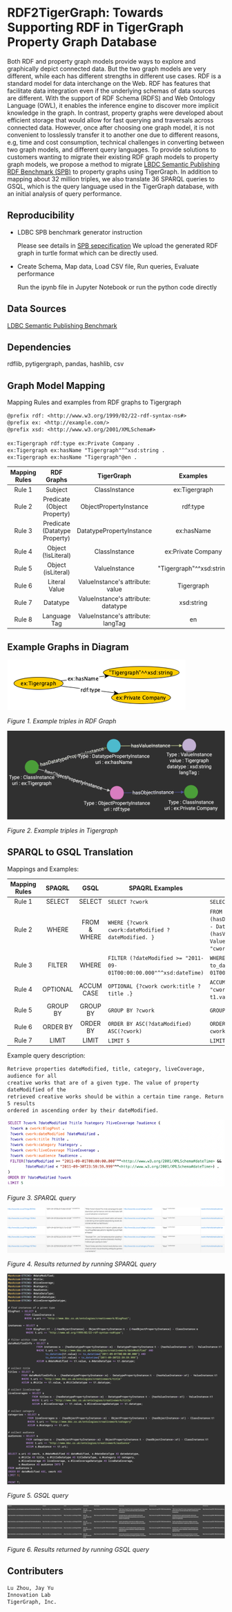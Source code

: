 # RDF2TigerGraph: Towards Supporting RDF in TigerGraph Property Graph Database
Both RDF and property graph models provide ways to explore and graphically depict connected data. But the two graph models are very different, while each has different strengths in different use cases. RDF is a standard model for data interchange on the Web. RDF has features that facilitate data integration even if the underlying schemas of data sources are different. With the support of RDF Schema (RDFS) and Web Ontology Language (OWL), it enables the inference engine to discover more implicit knowledge in the graph. In contrast, property graphs were developed about efficient storage that would allow for fast querying and traversals across connected data. However, once after choosing one graph model, it is not convenient to losslessly transfer it to another one due to different reasons, e.g, time and cost consumption, technical challenges in converting between two graph models, and different query languages. To provide solutions to customers wanting to migrate their existing RDF graph models to property graph models, we propose a method to migrate [LBDC Semantic Publishing RDF Benchmark (SPB)](https://ldbcouncil.org/benchmarks/spb/) to property graphs using TigerGraph. In addition to mapping about 32 million triples, we also translate 36 SPARQL queries to GSQL, which is the query language used in the TigerGraph database, with an initial analysis of query performance.

## Reproducibility
* LDBC SPB benchmark generator instruction

	Please see details in [SPB sepecification](https://ldbcouncil.org/benchmarks/spb/ldbc-spb-v2.0-specification.pdf)
	We upload the generated RDF graph in turtle format which can be directly used. 

* Create Schema, Map data, Load CSV file, Run queries, Evaluate performance

	Run the ipynb file in Jupyter Notebook or run the python code directly 

## Data Sources
[LDBC Semantic Publishing Benchmark](https://ldbcouncil.org/benchmarks/spb/)

## Dependencies
rdflib, pytigergraph, pandas, hashlib, csv

## Graph Model Mapping
Mapping Rules and examples from RDF graphs to Tigergraph
```
@prefix rdf: <http://www.w3.org/1999/02/22-rdf-syntax-ns#> 
@prefix ex: <http://example.com/> 
@prefix xsd: <http://www.w3.org/2001/XMLSchema#>

ex:Tigergraph rdf:type ex:Private Company .
ex:Tigergraph ex:hasName "Tigergraph"^^xsd:string .
ex:Tigergraph ex:hasName "Tigergraph"@en .
```
| Mapping Rules | RDF Graphs | TigerGraph | Examples |
|:---:|:---:|:---:|:---:|
| Rule 1 | Subject | ClassInstance | ex:Tigergraph |
| Rule 2 | Predicate (Object Property) | ObjectPropertyInstance | rdf:type |
| Rule 3 | Predicate (Datatype Property) | DatatypePropertyInstance | ex:hasName |
| Rule 4 | Object (!isLiteral) | ClassInstance | ex:Private Company |
| Rule 5 | Object (isLiteral) | ValueInstance | "Tigergraph"^^xsd:string |
| Rule 6 | Literal Value | ValueInstance's attribute: value | Tigergraph |
| Rule 7 | Datatype | ValueInstance's attribute: datatype | xsd:string |
| Rule 8 | Language Tag | ValueInstance's attribute: langTag | en |

## Example Graphs in Diagram

![Schema Diagram in RDF graphs](./screenshots/rdfgraph.png)

*Figure 1. Example triples in RDF Graph*

![Schema Diagram in TigerGraph](./screenshots/tigergraph.png)

*Figure 2. Example triples in Tigergraph*

## SPARQL to GSQL Translation
Mappings and Examples:

| Mapping Rules | SPAQRL | GSQL | SPAQRL Examples | GSQL Examples |
|:---:|:---:|:---:| --- | --- |
| Rule 1 | SELECT | SELECT | ```SELECT ?cwork``` | ```SELECT s.uri as cwork INTO T``` |
| Rule 2 | WHERE | FROM & WHERE | ```WHERE {?cwork cwork:dateModified ?dateModified. }``` | ```FROM ClassInstance:s - (hasDatatypePropertyInstance>:e) - DatatypePropertyInstance:t - (hasValueInstance>:e1) - ValueInstance:t1 WHERE t.uri == "cwork:dateModified"``` |
| Rule 3 | FILTER | WHERE | ```FILTER (?dateModified >= "2011-09-01T00:00:00.000"^^xsd:dateTime)``` | ```WHERE to_datetime(t1.value) >= to_datetime("2011-09-01T00:00:00.000")``` |
| Rule 4 | OPTIONAL | ACCUM CASE | ```OPTIONAL {?cwork cwork:title ?title .}``` | ```ACCUM CASE t.uri WHEN "cwork:title" THEN s.@title += t1.value``` |
| Rule 5 | GROUP BY| GROUP BY | ```GROUP BY ?cwork``` | ```GROUP BY s.uri``` |
| Rule 6 | ORDER BY | ORDER BY| ```ORDER BY ASC(?dataModified) ASC(?cwork)``` | ```ORDER BY s.@dateModified ASC, cwork ASC``` |
| Rule 7 | LIMIT | LIMIT | ```LIMIT 5``` | ```LIMIT 5``` |

Example query description:
```
Retrieve properties dateModified, title, category, liveCoverage, audience for all 
creative works that are of a given type. The value of property dateModified of the 
retrieved creative works should be within a certain time range. Return 5 results 
ordered in ascending order by their dateModified.
```

![SPARQL](./screenshots/sparql.png)

*Figure 3. SPARQL query*

![SPARQL results](./screenshots/sparql_result.png)

*Figure 4. Results returned by running SPARQL query*

![GSQL](./screenshots/gsql.png)

*Figure 5. GSQL query*

![GSQL results](./screenshots/gsql_result.png)

*Figure 6. Results returned by running GSQL query*

## Contributers
```
Lu Zhou, Jay Yu 
Innovation Lab
TigerGraph, Inc.
```
